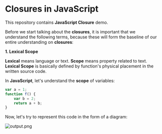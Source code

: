 Closures in JavaScript
======================

This repository contains **JavaScript Closure** demo.

Before we start talking about the **closures**, it is important that we understand the following terms, because these will form the baseline of our entire understanding on **closures**:


**1. Lexical Scope**

**Lexical** means language or text. **Scope** means property related to text. **Lexical Scope** is basically defined by function's physical placement in the written source code.

In **JavaScript**, let's understand the **scope** of variables:

```javascript
var a = 1;
function f() {
    var b = 2;
    return a + b;
}
```

Now, let's try to represent this code in the form of a diagram:

![output.png](https://raw.githubusercontent.com/namita1990/Closures/master/LexicalScope.png)